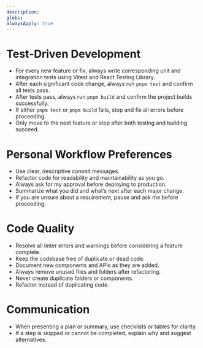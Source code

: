 ```yaml
---
description:
globs:
alwaysApply: true
---
```


# Test-Driven Development

- For every new feature or fix, always write corresponding unit and integration tests using Vitest and React Testing Library.
- After each significant code change, always run `pnpm test` and confirm all tests pass.
- After tests pass, always run `pnpm build` and confirm the project builds successfully.
- If either `pnpm test` or `pnpm build` fails, stop and fix all errors before proceeding.
- Only move to the next feature or step after both testing and building succeed.

# Personal Workflow Preferences

- Use clear, descriptive commit messages.
- Refactor code for readability and maintainability as you go.
- Always ask for my approval before deploying to production.
- Summarize what you did and what’s next after each major change.
- If you are unsure about a requirement, pause and ask me before proceeding.

# Code Quality

- Resolve all linter errors and warnings before considering a feature complete.
- Keep the codebase free of duplicate or dead code.
- Document new components and APIs as they are added.
- Always remove unused files and folders after refactoring.
- Never create duplicate folders or components.
- Refactor instead of duplicating code.

# Communication

- When presenting a plan or summary, use checklists or tables for clarity.
- If a step is skipped or cannot be completed, explain why and suggest alternatives.
